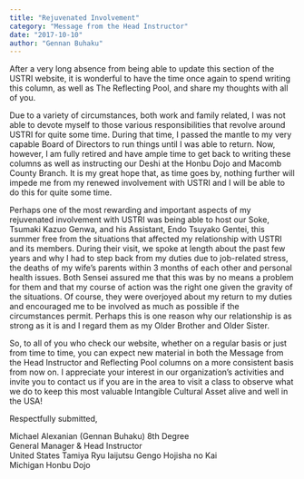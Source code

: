```yaml
---
title: "Rejuvenated Involvement"
category: "Message from the Head Instructor"
date: "2017-10-10"
author: "Gennan Buhaku"
---
```


After a very long absence from being able to update this section of the USTRI website, it is wonderful to have the time once again to spend writing this column, as well as The Reflecting Pool, and share my thoughts with all of you.

Due to a variety of circumstances, both work and family related, I was not able to devote myself to those various responsibilities that revolve around USTRI for quite some time. During that time, I passed the mantle to my very capable Board of Directors to run things until I was able to return. Now, however, I am fully retired and have ample time to get back to writing these columns as well as instructing our Deshi at the Honbu Dojo and Macomb County Branch. It is my great hope that, as time goes by, nothing further will impede me from my renewed involvement with USTRI and I will be able to do this for quite some time.

Perhaps one of the most rewarding and important aspects of my rejuvenated involvement with USTRI was being able to host our Soke, Tsumaki Kazuo Genwa, and his Assistant, Endo Tsuyako Gentei, this summer free from the situations that affected my relationship with USTRI and its members. During their visit, we spoke at length about the past few years and why I had to step back from my duties due to job-related stress, the deaths of my wife’s parents within 3 months of each other and personal health issues. Both Sensei assured me that this was by no means a problem for them and that my course of action was the right one given the gravity of the situations. Of course, they were overjoyed about my return to my duties and encouraged me to be involved as much as possible if the circumstances permit. Perhaps this is one reason why our relationship is as strong as it is and I regard them as my Older Brother and Older Sister.

So, to all of you who check our website, whether on a regular basis or just from time to time, you can expect new material in both the Message from the Head Instructor and Reflecting Pool columns on a more consistent basis from now on. I appreciate your interest in our organization’s activities and invite you to contact us if you are in the area to visit a class to observe what we do to keep this most valuable Intangible Cultural Asset alive and well in the USA!

Respectfully submitted,

Michael Alexanian (Gennan Buhaku) 8th Degree<br>
General Manager & Head Instructor<br>
United States Tamiya Ryu Iaijutsu Gengo Hojisha no Kai<br>
Michigan Honbu Dojo
